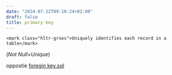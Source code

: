 ```yaml
---
date: "2024-07-22T09:10:24+02:00"
draft: false
title: primary key
---
```


    <mark class="hltr-grses">Uniquely identifies each record in a table</mark>

(*Not Null+Unique*)

oppostie [foregin key.sql](/Notes/posts/SQL/to_revise/foregin_key.sql)
